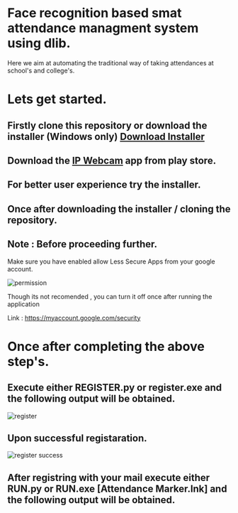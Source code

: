 # Face recognition based smat attendance managment system using dlib.
Here we aim at automating the traditional way of taking attendances at school's and college's.

# Lets get started.

## Firstly clone this repository or download the installer (Windows only) [Download Installer](https://mega.nz/#!d6QXCYya!R772Af8n--GPA4dV70SDoJeMEzlKdhObtr_iZIgG6xE "Download Installer")

## Download the [IP Webcam](https://play.google.com/store/apps/details?id=com.pas.webcam&hl=en_IN "IP Webcam") app from play store.

## For better user experience try the installer.

## Once after downloading the installer / cloning the repository.

## Note : Before proceeding further.

Make sure you have enabled allow Less Secure Apps from your google account.

![permission](https://user-images.githubusercontent.com/39863022/58754172-541d5b80-84e8-11e9-8887-9c5a720879b8.png)

Though its not recomended , you can turn it off once after running the application

Link : https://myaccount.google.com/security

# Once after completing the above step's.

## Execute either REGISTER.py or register.exe and the following output will be obtained.

![register](https://user-images.githubusercontent.com/39863022/59695717-4d8d2480-9208-11e9-82c1-492c1027ca32.png)

## Upon successful registaration.

![register success](https://user-images.githubusercontent.com/39863022/59696054-e58b0e00-9208-11e9-8d87-f635586cf4d3.png)

## After registring with your mail execute either RUN.py or RUN.exe [Attendance Marker.lnk] and the following output will be obtained.
